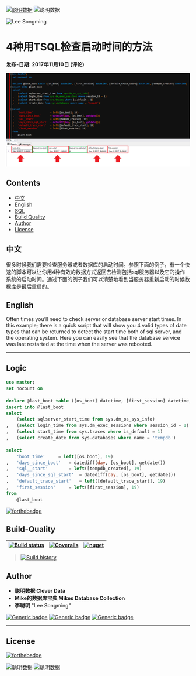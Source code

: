 <a href="#"><img src="https://mikesdatawork.files.wordpress.com/2019/11/clever-data-gist-e.png" title="聪明数据" alt="聪明数据"></a>
![聪明数据](congmingshuju/git-resources/images/clever-data-gist-z5.png "Clever Data Repo - Lee Songming")

![Lee Songming](congmingshuju/git-resources/blob/master/images/clever-data-gist-e.png "Clever Data Repo")


# 4种用TSQL检查启动时间的方法
**发布-日期: 2017年11月10日 (评论)**

![Check Boot Time With SQL](images/image0012.png?raw=true "SQL Boot Time")

## Contents

- [中文](#中文)
- [English](#English)
- [SQL](#Logic)
- [Build Quality](#Build-Quality)
- [Author](#Author)
- [License](#License) 


## 中文
很多时候我们需要检查服务器或者数据库的启动时间。参照下面的例子，有一个快速的脚本可以让你用4种有效的数据方式返回去检测包括sql服务器以及它的操作系统的启动时间。通过下面的例子我们可以清楚地看到当服务器重新启动的时候数据库是最后重启的。


## English
Often times you’ll need to check server or database server start times. In this example; there is a quick script that will show you 4 valid types of date types that can be returned to detect the start time both of sql server, and the operating system. Here you can easily see that the database service was last restarted at the time when the server was rebooted.


---
## Logic
```SQL
use master;
set nocount on
 
declare @last_boot table ([os_boot] datetime, [first_session] datetime, [default_trace_start] datetime, [tempdb_created] datetime)
insert into @last_boot
select
    (select sqlserver_start_time from sys.dm_os_sys_info)
,   (select login_time from sys.dm_exec_sessions where session_id = 1)
,   (select start_time from sys.traces where is_default = 1)
,   (select create_date from sys.databases where name = 'tempdb')
 
select
    'boot_time'     = left([os_boot], 19)
,   'days_since_boot'   = datediff(day, [os_boot], getdate())
,   'sql__start'        = left([tempdb_created], 19)
,   'days_since_sql_start'  = datediff(day, [os_boot], getdate())
,   'default_trace_start'   = left([default_trace_start], 19)
,   'first_session'     = left([first_session], 19)
from
    @last_boot

```

[![forthebadge](https://forthebadge.com/images/badges/60-percent-of-the-time-works-every-time.svg)](https://shitday.de/)

## Build-Quality 
| [![Build status](https://ci.appveyor.com/api/projects/status/pjxh5g91jpbh7t84?svg=true)](https://ci.appveyor.com/project/tygerbytes/resourcefitness) | [![Coveralls](https://coveralls.io/repos/github/tygerbytes/ResourceFitness/badge.svg?branch=master)](https://coveralls.io/github/tygerbytes/ResourceFitness?branch=master) | [![nuget](https://img.shields.io/nuget/v/TW.Resfit.Core.svg?style=flat-square)](https://www.nuget.org/packages/TW.Resfit.Core/) |
|-|-|-|

>[![Build history](https://buildstats.info/appveyor/chart/tygerbytes/resourcefitness)](https://ci.appveyor.com/project/tygerbytes/resourcefitness/history)


## Author

- **聪明数据 Clever Data**
- **Mike的数据库宝典 Mikes Database Collection**
- **李聪明** "Lee Songming"

[![Generic badge](https://img.shields.io/badge/Gist-|聪明数据-<COLOR>.svg)](https://gist.github.com/congmingshuju)
[![Generic badge](https://img.shields.io/badge/Twitter-|mike的数据库宝典-<COLOR>.svg)](https://twitter.com/mikesdatawork?lang=en)
[![Generic badge](https://img.shields.io/badge/Wordpress-|mike的数据库宝典-<COLOR>.svg)](https://mikesdatawork.wordpress.com/)

---
## License
[![forthebadge](https://forthebadge.com/images/badges/cc-sa.svg)](https://creativecommons.org/share-your-work/licensing-types-examples/)

![聪明数据](congmingshuju/git-resources/images/clever-data-gist-z5.png "Clever Data Repo - Lee Songming")
<a href="http://#"><img src="https://mikesdatawork.files.wordpress.com/2019/11/banner_red_bottom_red_sql.png" title="聪明数据" alt="聪明数据"></a>
